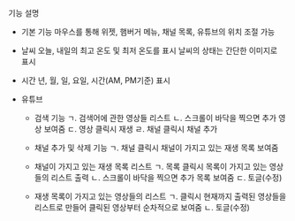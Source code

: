 기능 설명

- 기본 기능
  마우스를 통해 위젯, 햄버거 메뉴, 채널 목록, 유튜브의 위치 조절 가능

- 날씨
 오늘, 내일의 최고 온도 및 최저 온도를 표시
 날씨의 상태는 간단한 이미지로 표시

- 시간
  년, 월, 일, 요일, 시간(AM, PM기준) 표시

- 유튜브
  - 검색 기능
    ㄱ. 검색어에 관한 영상들 리스트
    ㄴ. 스크롤이 바닥을 찍으면 추가 영상 보여줌
    ㄷ. 영상 클릭시 재생
    ㄹ. 채널 클릭시 채널 추가

  - 채널 추가 및 삭제 기능
    ㄱ. 채널 클릭시 채널이 가지고 있는 재생 목록 보여줌

  - 채널이 가지고 있는 재생 목록 리스트
    ㄱ. 목록 클릭시 목록이 가지고 있는 영상들의 리스트 출력
    ㄴ. 스크롤이 바닥을 찍으면 추가 목록 보여줌
    ㄷ. 토글(수정)

  - 재생 목록이 가지고 있는 영상들의 리스트
    ㄱ. 클릭시 현재까지 출력된 영상들을 리스트로 만들어 클릭된 영상부터 순차적으로 보여줌
    ㄴ. 토글(수정)
